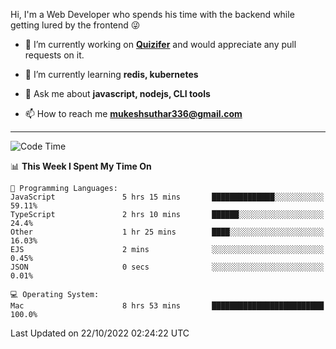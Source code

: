 Hi, I'm a Web Developer who spends his time with the backend while getting lured by the frontend 😜

- 🔭 I’m currently working on **[Quizifer](https://github.com/SutharMukesh/Quizifer/)** and would appreciate any pull requests on it.

- 🌱 I’m currently learning **redis, kubernetes**

- 💬 Ask me about **javascript, nodejs, CLI tools**

- 📫 How to reach me **mukeshsuthar336@gmail.com**

---
<!--START_SECTION:waka-->
![Code Time](http://img.shields.io/badge/Code%20Time-1%2C833%20hrs%2047%20mins-blue)

📊 **This Week I Spent My Time On** 

```text
💬 Programming Languages: 
JavaScript               5 hrs 15 mins       ██████████████░░░░░░░░░░░   59.11% 
TypeScript               2 hrs 10 mins       ██████░░░░░░░░░░░░░░░░░░░   24.4% 
Other                    1 hr 25 mins        ████░░░░░░░░░░░░░░░░░░░░░   16.03% 
EJS                      2 mins              ░░░░░░░░░░░░░░░░░░░░░░░░░   0.45% 
JSON                     0 secs              ░░░░░░░░░░░░░░░░░░░░░░░░░   0.01%

💻 Operating System: 
Mac                      8 hrs 53 mins       █████████████████████████   100.0%

```


 Last Updated on 22/10/2022 02:24:22 UTC
<!--END_SECTION:waka-->
